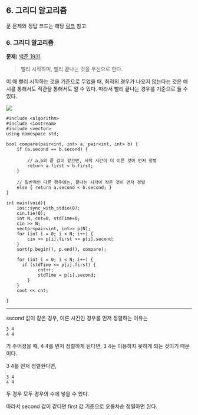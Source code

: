 ## 6. 그리디 알고리즘
푼 문제와 정답 코드는 해당 [링크](https://github.com/sonyrainy/baekjoon/tree/main/%EB%B0%B1%EC%A4%80) 참고 <br>

### 6. 그리디 알고리즘
**문제**) [백준 1931](https://www.acmicpc.net/problem/1931)
>빨리 시작하며, 빨리 끝나는 것을 우선으로 한다.

이 때 빨리 시작하는 것을 기준으로 두었을 때, 최적의 경우가 나오지 않는다는 것은 예시를 통해서도 직관을 통해서도 알 수 있다.
따라서 빨리 끝나는 경우를 기준으로 둘 수 있다.

![](https://velog.velcdn.com/images/blueshj610/post/45cf0861-9e06-4127-9c25-1bc4e7f8d61d/image.jpg)


```
#include <algorithm>
#include <iostream>
#include <vector>
using namespace std;

bool compare(pair<int, int> a, pair<int, int> b) {
    if (a.second == b.second) {

        // a,b의 끝 값이 같으면, 시작 시간이 더 이른 것이 먼저 정렬
        return a.first < b.first;
    }

    // 일반적인 다른 경우에는, 끝나는 시각이 작은 것이 먼저 정렬
    else { return a.second < b.second; }
}

int main(void){
    ios::sync_with_stdio(0);
    cin.tie(0);
    int N, cnt=0, stdTime=0;
    cin >> N;
    vector<pair<int, int>> p(N);
    for (int i = 0; i < N; i++) {
        cin >> p[i].first >> p[i].second;
    }
    sort(p.begin(), p.end(), compare);
    
    for (int i = 0; i < N; i++) {
      if (stdTime <= p[i].first) {
            cnt++;
            stdTime = p[i].second;
        }
    }
    cout << cnt;

}
```

---
second 값이 같은 경우, 이른 시간인 경우를 먼저 정렬하는 이유는
```
3 4
4 4
```
가 주어졌을 때, 4 4를 먼저 정렬하게 된다면, 3 4는 이용하지 못하게 되는 것이기 때문이다.

3 4를 먼저 정렬한다면,
```
3 4
4 4
```
두 경우 모두 경우의 수에 넣을 수 있다. 

따라서 second 값이 같다면 first 값 기준으로 오름차순 정렬하면 된다.
